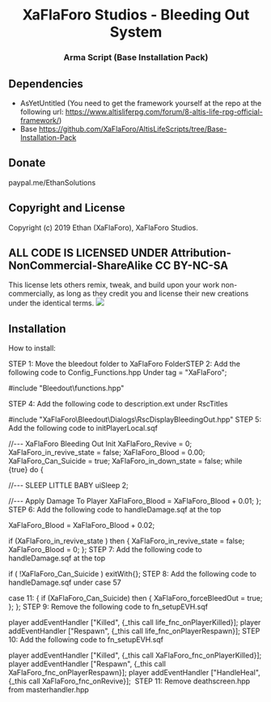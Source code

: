 # <CENTER>XaFlaForo Studios - Bleeding Out System

<h3 align="center">Arma Script (Base Installation Pack)</h3>

## Dependencies
- AsYetUntitled (You need to get the framework yourself at the repo at the following url: https://www.altisliferpg.com/forum/8-altis-life-rpg-official-framework/)
- Base https://github.com/XaFlaForo/AltisLifeScripts/tree/Base-Installation-Pack

## Donate
paypal.me/EthanSolutions

## Copyright and License

Copyright (c) 2019 Ethan (XaFlaForo), XaFlaForo Studios.

## ALL CODE IS LICENSED UNDER Attribution-NonCommercial-ShareAlike CC BY-NC-SA
This license lets others remix, tweak, and build upon your work non-commercially, as long as they credit you and license their new creations under the identical terms.
    <a href="https://creativecommons.org/licenses/by-nc-sa/4.0/)"><img src="https://licensebuttons.net/l/by-nc-sa/3.0/88x31.png" /></a>

## Installation
How to install:

STEP 1: Move the bleedout folder to XaFlaForo FolderSTEP 2: Add the following code to Config_Functions.hpp Under tag = "XaFlaForo";
 

#include "Bleedout\functions.hpp"

STEP 4: Add the following code to description.ext under RscTitles 
 

#include "XaFlaForo\Bleedout\Dialogs\RscDisplayBleedingOut.hpp"
STEP 5: Add the following code to initPlayerLocal.sqf

//--- XaFlaForo Bleeding Out Init
XaFlaForo_Revive = 0;
XaFlaForo_in_revive_state = false;
XaFlaForo_Blood = 0.00;
XaFlaForo_Can_Suicide = true;
XaFlaForo_in_down_state = false;
while {true} do 
{

  //--- SLEEP LITTLE BABY
  uiSleep 2;

  //--- Apply Damage To Player
  XaFlaForo_Blood = XaFlaForo_Blood + 0.01;
};
STEP 6: Add the following code to handleDamage.sqf at the top 

XaFlaForo_Blood = XaFlaForo_Blood + 0.02;

if (XaFlaForo_in_revive_state ) then 
{
    XaFlaForo_in_revive_state = false;
    XaFlaForo_Blood = 0;
};
STEP 7: Add the following code to handleDamage.sqf at the top

if ( !XaFlaForo_Can_Suicide ) exitWith{};
STEP 8: Add the following code to handleDamage.sqf under case 57

case 11: {
    if (XaFlaForo_Can_Suicide) then {
          XaFlaForo_forceBleedOut = true;
    };
};
STEP 9: Remove the following code to fn_setupEVH.sqf
 

player addEventHandler ["Killed", {_this call life_fnc_onPlayerKilled}];
player addEventHandler ["Respawn", {_this call life_fnc_onPlayerRespawn}];
STEP 10: Add the following code to fn_setupEVH.sqf
 

player addEventHandler ["Killed", {_this call XaFlaForo_fnc_onPlayerKilled}];
player addEventHandler ["Respawn", {_this call XaFlaForo_fnc_onPlayerRespawn}];
player addEventHandler ["HandleHeal", {_this call XaFlaForo_fnc_onRevive}];
﻿ STEP 11: Remove deathscreen.hpp from masterhandler.hpp



